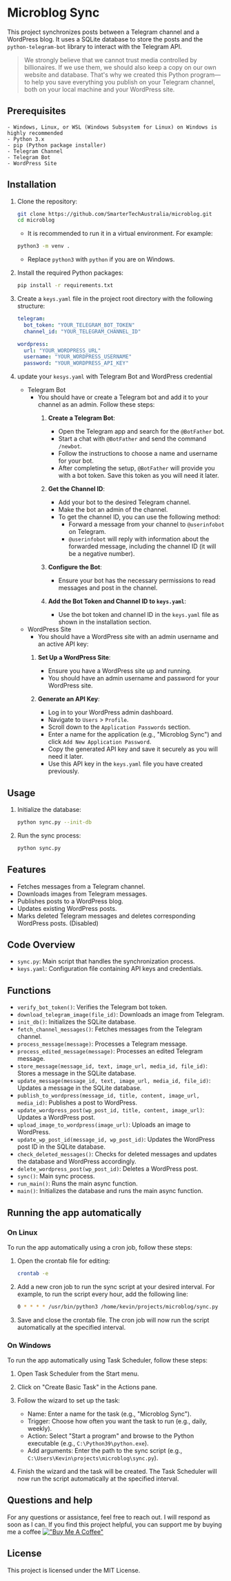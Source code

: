 # Microblog Sync


This project synchronizes posts between a Telegram channel and a WordPress blog. It uses a SQLite database to store the posts and the `python-telegram-bot` library to interact with the Telegram API.



> We strongly believe that we cannot trust media controlled by billionaires. If we use them, we should also keep a copy on our own website and database. That's why we created this Python program—to help you save everything you publish on your Telegram channel, both on your local machine and your WordPress site.

## Prerequisites

    - Windows, Linux, or WSL (Windows Subsystem for Linux) on Windows is highly recommended  
    - Python 3.x
    - pip (Python package installer)
    - Telegram Channel
    - Telegram Bot
    - WordPress Site

## Installation

1. Clone the repository:

    ```sh
    git clone https://github.com/SmarterTechAustralia/microblog.git
    cd microblog
    ```

    - It is recommended to run it in a virtual environment. For example:

    ```sh
    python3 -m venv .
    ```

    - Replace `python3` with `python` if you are on Windows.

2. Install the required Python packages:

    ```sh
    pip install -r requirements.txt
    ```

3. Create a `keys.yaml` file in the project root directory with the following structure:

    ```yaml
    telegram:
      bot_token: "YOUR_TELEGRAM_BOT_TOKEN"
      channel_id: "YOUR_TELEGRAM_CHANNEL_ID"

    wordpress:
      url: "YOUR_WORDPRESS_URL"
      username: "YOUR_WORDPRESS_USERNAME"
      password: "YOUR_WORDPRESS_API_KEY"
    ```
4. update your `kesys.yaml` with Telegram Bot and WordPress credential
    - Telegram Bot
        - You should have or create a Telegram bot and add it to your channel as an admin. Follow these steps:
            1. **Create a Telegram Bot**:
                - Open the Telegram app and search for the `@BotFather` bot.
                - Start a chat with `@BotFather` and send the command `/newbot`.
                - Follow the instructions to choose a name and username for your bot.
                - After completing the setup, `@BotFather` will provide you with a bot token. Save this token as you will need it later.

            2. **Get the Channel ID**:
                - Add your bot to the desired Telegram channel.
                - Make the bot an admin of the channel.
                - To get the channel ID, you can use the following method:
                    - Forward a message from your channel to `@userinfobot` on Telegram.
                    - `@userinfobot` will reply with information about the forwarded message, including the channel ID (it will be a negative number).

            3. **Configure the Bot**:
                - Ensure your bot has the necessary permissions to read messages and post in the channel.

            4. **Add the Bot Token and Channel ID to `keys.yaml`**:
                - Use the bot token and channel ID in the `keys.yaml` file as shown in the installation section.
    - WordPress Site
        - You should have a WordPress site with an admin username and an active API key:
        1. **Set Up a WordPress Site**:
            - Ensure you have a WordPress site up and running.
            - You should have an admin username and password for your WordPress site.

        2. **Generate an API Key**:
            - Log in to your WordPress admin dashboard.
            - Navigate to `Users` > `Profile`.
            - Scroll down to the `Application Passwords` section.
            - Enter a name for the application (e.g., "Microblog Sync") and click `Add New Application Password`.
            - Copy the generated API key and save it securely as you will need it later.
            - Use this API key in the `keys.yaml` file you have created previously.


## Usage

1. Initialize the database:

    ```sh
    python sync.py --init-db
    ```

2. Run the sync process:

    ```sh
    python sync.py
    ```

## Features

- Fetches messages from a Telegram channel.
- Downloads images from Telegram messages.
- Publishes posts to a WordPress blog.
- Updates existing WordPress posts.
- Marks deleted Telegram messages and deletes corresponding WordPress posts. (Disabled)

## Code Overview

- `sync.py`: Main script that handles the synchronization process.
- `keys.yaml`: Configuration file containing API keys and credentials.

## Functions

- `verify_bot_token()`: Verifies the Telegram bot token.
- `download_telegram_image(file_id)`: Downloads an image from Telegram.
- `init_db()`: Initializes the SQLite database.
- `fetch_channel_messages()`: Fetches messages from the Telegram channel.
- `process_message(message)`: Processes a Telegram message.
- `process_edited_message(message)`: Processes an edited Telegram message.
- `store_message(message_id, text, image_url, media_id, file_id)`: Stores a message in the SQLite database.
- `update_message(message_id, text, image_url, media_id, file_id)`: Updates a message in the SQLite database.
- `publish_to_wordpress(message_id, title, content, image_url, media_id)`: Publishes a post to WordPress.
- `update_wordpress_post(wp_post_id, title, content, image_url)`: Updates a WordPress post.
- `upload_image_to_wordpress(image_url)`: Uploads an image to WordPress.
- `update_wp_post_id(message_id, wp_post_id)`: Updates the WordPress post ID in the SQLite database.
- `check_deleted_messages()`: Checks for deleted messages and updates the database and WordPress accordingly.
- `delete_wordpress_post(wp_post_id)`: Deletes a WordPress post.
- `sync()`: Main sync process.
- `run_main()`: Runs the main async function.
- `main()`: Initializes the database and runs the main async function.

## Running the app automatically

### On Linux

To run the app automatically using a cron job, follow these steps:

1. Open the crontab file for editing:

    ```sh
    crontab -e
    ```

2. Add a new cron job to run the sync script at your desired interval. For example, to run the script every hour, add the following line:

    ```sh
    0 * * * * /usr/bin/python3 /home/kevin/projects/microblog/sync.py
    ```

3. Save and close the crontab file. The cron job will now run the script automatically at the specified interval.

### On Windows

To run the app automatically using Task Scheduler, follow these steps:

1. Open Task Scheduler from the Start menu.

2. Click on "Create Basic Task" in the Actions pane.

3. Follow the wizard to set up the task:
    - Name: Enter a name for the task (e.g., "Microblog Sync").
    - Trigger: Choose how often you want the task to run (e.g., daily, weekly).
    - Action: Select "Start a program" and browse to the Python executable (e.g., `C:\Python39\python.exe`).
    - Add arguments: Enter the path to the sync script (e.g., `C:\Users\Kevin\projects\microblog\sync.py`).

4. Finish the wizard and the task will be created. The Task Scheduler will now run the script automatically at the specified interval.


## Questions and help
For any questions or assistance, feel free to reach out. I will respond as soon as I can. If you find this project helpful, you can support me by buying me a coffee 
[!["Buy Me A Coffee"](https://www.buymeacoffee.com/assets/img/custom_images/orange_img.png)](https://buymeacoffee.com/kevinjamau)

## License

This project is licensed under the MIT License.